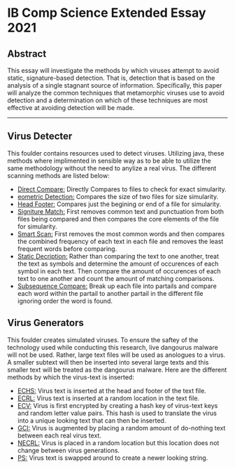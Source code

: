 # IB Comp Science Extended Essay 2021

## Abstract

This essay will investigate the methods by which viruses attempt to avoid static, signature-based
detection. That is, detection that is based on the analysis of a single stagnant source of
information. Specifically, this paper will analyze the common techniques that metamorphic
viruses use to avoid detection and a determination on which of these techniques are most
effective at avoiding detection will be made.

---

## Virus Detecter 

This foulder contains resources used to detect viruses. Utilizing java, these methods where implimented in sensible way as to be able to utilize the 
same methodology without the need to anylize a real virus. The different scanning methods are listed below:
- [Direct Compare:](https://github.com/elliotfayman/IBCompSciEE2021/blob/main/VirusDetectors/DirectCompare.java) Directly Compares to files to check for exact simularity.
- [eometric Detection:](https://github.com/elliotfayman/IBCompSciEE2021/blob/main/VirusDetectors/GeometricDetection.java) Compares the size of two files for size simularity.
- [Head Footer:](https://github.com/elliotfayman/IBCompSciEE2021/blob/main/VirusDetectors/HeadFooter.java) Compares just the begining or end of a file for simularity. 
- [Signiture Match:](https://github.com/elliotfayman/IBCompSciEE2021/blob/main/VirusDetectors/SignatureMatch.java) First removes common text and punctuation from both files being compared and then compares the core elements of the file for simularity.
- [Smart Scan:](https://github.com/elliotfayman/IBCompSciEE2021/blob/main/VirusDetectors/SmartScan.java) First removes the most common words and then compares the combined frequency of each text in each file and removes the least frequent words before comparing.
- [Static Decription:](https://github.com/elliotfayman/IBCompSciEE2021/blob/main/VirusDetectors/StaticDecription.java) Rather than comparing the text to one another, treat the text as symbols and determine the amount of occurences of each symbol in each text. Then compare the amount of occurences of each text to one another and count the amount of matching comparisons.
- [Subsequence Compare:](https://github.com/elliotfayman/IBCompSciEE2021/blob/main/VirusDetectors/SubSequenceCompare.java) Break up each file into partails and compare each word within the partail to another partail in the different file ignoring order the word is found. 

## Virus Generators
This foulder creates simulated viruses. To ensure the saftey of the technology used while conducting this research, live dangourus malware will not be used. Rather, large text files will be used as anologues to a virus. A smaller subtext will then be inserted into several large texts and this smaller text will be treated as the dangourus malware. Here are the different methods by which the virus-text is inserted:
- [ECHS:](https://github.com/elliotfayman/IBCompSciEE2021/blob/main/VirusGenerators/ECHF.java) Virus text is inserted at the head and footer of the text file.
- [ECRL:](https://github.com/elliotfayman/IBCompSciEE2021/blob/main/VirusGenerators/ECRL.java) Virus text is inserted at a random location in the text file.
- [ECV:](https://github.com/elliotfayman/IBCompSciEE2021/blob/main/VirusGenerators/EncryptVirusConstant.java) Virus is first encrypted by creating a hash key of virus-text keys and random letter value pairs. This hash is used to translate the virus into a unique looking text that can then be inserted.
- [GCI:](https://github.com/elliotfayman/IBCompSciEE2021/blob/main/VirusGenerators/GCI.java) Virus is augmented by placing a random amount of do-nothing text between each real virus text.
- [NECRL:](https://github.com/elliotfayman/IBCompSciEE2021/blob/main/VirusGenerators/NECRL.java) Virus is placed in a random location but this location does not change between virus generations.
- [PS:](https://github.com/elliotfayman/IBCompSciEE2021/blob/main/VirusGenerators/PermuationSwap.java) Virus text is swapped around to create a newer looking string.
